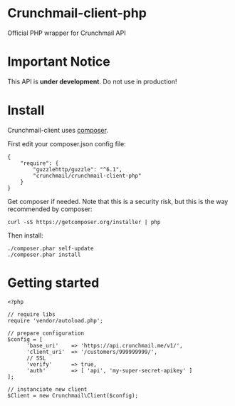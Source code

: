 
# Crunchmail-client-php

Official PHP wrapper for Crunchmail API


# Important Notice

This API is **under development**. Do not use in production!


# Install

Crunchmail-client uses [composer](https://getcomposer.org/).

First edit your composer.json config file:

    {
        "require": {
            "guzzlehttp/guzzle": "^6.1",
            "crunchmail/crunchmail-client-php"
        }
    }

Get composer if needed.
Note that this is a security risk, but this is the way recommended by composer:

    curl -sS https://getcomposer.org/installer | php

Then install:

    ./composer.phar self-update
    ./composer.phar install


# Getting started

    <?php

    // require libs
    require 'vendor/autoload.php';

    // prepare configuration
    $config = [
          'base_uri'    => 'https://api.crunchmail.me/v1/',
          'client_uri'  => '/customers/999999999/',
          // SSL
          'verify'      => true,
          'auth'        => [ 'api', 'my-super-secret-apikey' ]
    ];

    // instanciate new client
    $Client = new Crunchmail\Client($config);

